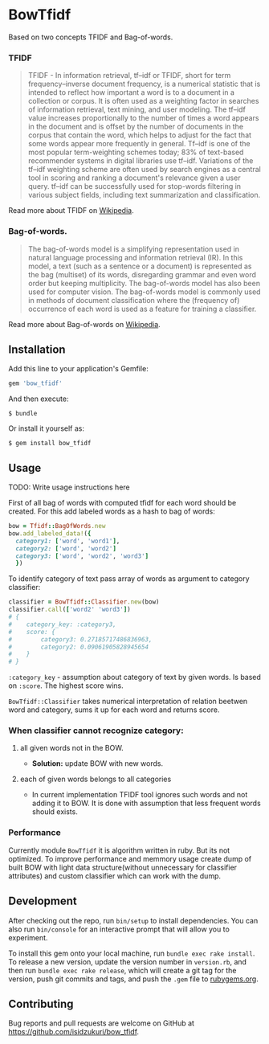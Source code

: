 # BowTfidf

Based on two concepts TFIDF and Bag-of-words.

### TFIDF
> TFIDF - In information retrieval, tf–idf or TFIDF, short for term frequency–inverse document frequency, is a numerical statistic that is intended to reflect how important a word is to a document in a collection or corpus. It is often used as a weighting factor in searches of information retrieval, text mining, and user modeling. The tf–idf value increases proportionally to the number of times a word appears in the document and is offset by the number of documents in the corpus that contain the word, which helps to adjust for the fact that some words appear more frequently in general. Tf–idf is one of the most popular term-weighting schemes today; 83% of text-based recommender systems in digital libraries use tf–idf.
Variations of the tf–idf weighting scheme are often used by search engines as a central tool in scoring and ranking a document's relevance given a user query. tf–idf can be successfully used for stop-words filtering in various subject fields, including text summarization and classification.

Read more about TFIDF on [Wikipedia](https://en.wikipedia.org/wiki/Tf%E2%80%93idf).


### Bag-of-words.
>The bag-of-words model is a simplifying representation used in natural language processing and information retrieval (IR). In this model, a text (such as a sentence or a document) is represented as the bag (multiset) of its words, disregarding grammar and even word order but keeping multiplicity. The bag-of-words model has also been used for computer vision.
The bag-of-words model is commonly used in methods of document classification where the (frequency of) occurrence of each word is used as a feature for training a classifier.

Read more about Bag-of-words on [Wikipedia](https://en.wikipedia.org/wiki/Bag-of-words_model).

## Installation

Add this line to your application's Gemfile:

```ruby
gem 'bow_tfidf'
```

And then execute:

    $ bundle

Or install it yourself as:

    $ gem install bow_tfidf

## Usage

TODO: Write usage instructions here

First of all bag of words with computed tfidf for each word should be created. For this add labeled words as a hash to bag of words:

```ruby
bow = Tfidf::BagOfWords.new
bow.add_labeled_data!({
  category1: ['word', 'word1'],
  category2: ['word', 'word2']
  category3: ['word', 'word2', 'word3']
  })
```

To identify category of text pass array of words as argument to category classifier:
```ruby
classifier = BowTfidf::Classifier.new(bow)
classifier.call(['word2' 'word3'])
# {
#    category_key: :category3,
#    score: {
#        category3: 0.27185717486836963,
#        category2: 0.09061905828945654
#    }
# }
```
`:category_key` - assumption about category of text by given words. Is based on `:score`. The highest score wins.

`BowTfidf::Classifier` takes numerical interpretation of relation beetwen word and category, sums it up for each word and returns score.

### When classifier cannot recognize category:

1. all given words not in the BOW.
    - **Solution:** update BOW with new words.

2. each of given words belongs to all categories
    - In current implementation TFIDF tool ignores such words and not adding it to BOW. It is done with assumption that less frequent words should exists.

### Performance
Currently module `BowTfidf` it is algorithm written in ruby. But its not optimized.
To improve performance and memmory usage create dump of built BOW with light data structure(without unnecessary for classifier attributes) and custom classifier which can work with the dump.

## Development

After checking out the repo, run `bin/setup` to install dependencies. You can also run `bin/console` for an interactive prompt that will allow you to experiment.

To install this gem onto your local machine, run `bundle exec rake install`. To release a new version, update the version number in `version.rb`, and then run `bundle exec rake release`, which will create a git tag for the version, push git commits and tags, and push the `.gem` file to [rubygems.org](https://rubygems.org).

## Contributing

Bug reports and pull requests are welcome on GitHub at https://github.com/isidzukuri/bow_tfidf.

